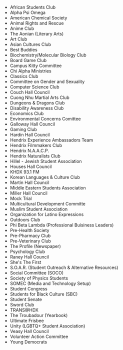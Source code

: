 - African Students Club
- Alpha Psi Omega
- American Chemical Society
- Animal Rights and Rescue
- Anime Club
- The Aonian (Literary Arts)
- Art Club
- Asian Cultures Club
- Best Buddies
- Biochemistry/Molecular Biology Club
- Board Game Club
- Campus Kitty Committee
- Chi Alpha Ministries
- Classics Club
- Committee on Gender and Sexuality
- Computer Science Club
- Couch Hall Council
- Cuong Nhu Martial Arts Club
- Dungeons & Dragons Club
- Disability Awareness Club
- Economics Club
- Environmental Concerns Comittee
- Galloway Hall Council
- Gaming Club
- Hardin Hall Council
- Hendrix Experience Ambassadors Team
- Hendrix Filmmakers Club
- Hendrix N.A.A.C.P.
- Hendrix Naturalists Club
- Hillel - Jewish Student Association
- Houses Hall Council
- KHDX 93.1 FM
- Korean Languages & Culture Club
- Martín Hall Council
- Middle Eastern Students Association
- Miller Hall Council
- Mock Trial
- Multicultural Development Committe
- Muslim Student Association
- Organization for Latino Expressions
- Outdoors Club
- Phi Beta Lambda (Professional Buisiness Leaders)
- Pre-Health Society
- Pre-Pharmacy Club
- Pre-Veterinary Club
- The Profile (Newspaper)
- Psychology Club
- Raney Hall Council
- She's The First
- S.O.A.R. (Student Outreach & Alternative Resources)
- Social Committee (SOCO)
- Society of Physics Students
- SOMEC (Media and Technology Setup)
- Student Congress
- Students for Black Culture (SBC)
- Student Senate
- Sword Club
- TRANS@HDX
- The Troubadour (Yearbook)
- Ultimate Frisbee 
- Unity (LGBTQ+ Student Association)
- Veasy Hall Council
- Volunteer Action Committee
- Young Democrats